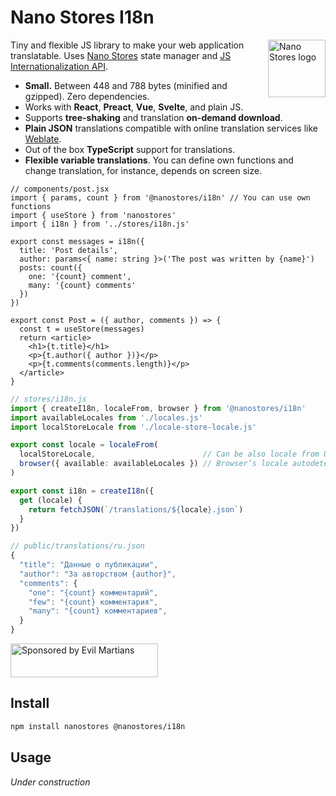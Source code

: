 # Nano Stores I18n

<img align="right" width="92" height="92" title="Nano Stores logo"
     src="https://nanostores.github.io/nanostores/logo.svg">

Tiny and flexible JS library to make your web application translatable.
Uses [Nano Stores] state manager and [JS Internationalization API].

* **Small.** Between 448 and 788 bytes (minified and gzipped).
  Zero dependencies.
* Works with **React**, **Preact**, **Vue**, **Svelte**, and plain JS.
* Supports **tree-shaking** and translation **on-demand download**.
* **Plain JSON** translations compatible with
  online translation services like [Weblate].
* Out of the box **TypeScript** support for translations.
* **Flexible variable translations**. You can define own functions
  and change translation, for instance, depends on screen size.

```tsx
// components/post.jsx
import { params, count } from '@nanostores/i18n' // You can use own functions
import { useStore } from 'nanostores'
import { i18n } from '../stores/i18n.js'

export const messages = i18n({
  title: 'Post details',
  author: params<{ name: string }>('The post was written by {name}')
  posts: count({
    one: '{count} comment',
    many: '{count} comments'
  })
})

export const Post = ({ author, comments }) => {
  const t = useStore(messages)
  return <article>
    <h1>{t.title}</h1>
    <p>{t.author({ author })}</p>
    <p>{t.comments(comments.length)}</p>
  </article>
}
```

```ts
// stores/i18n.js
import { createI18n, localeFrom, browser } from '@nanostores/i18n'
import availableLocales from './locales.js'
import localStoreLocale from './locale-store-locale.js'

export const locale = localeFrom(
  localStoreLocale,                        // Can be also locale from URL
  browser({ available: availableLocales }) // Browser’s locale autodetect
)

export const i18n = createI18n({
  get (locale) {
    return fetchJSON(`/translations/${locale}.json`)
  }
})
```

```js
// public/translations/ru.json
{
  "title": "Данные о публикации",
  "author": "За авторством {author}",
  "comments": {
    "one": "{count} комментарий",
    "few": "{count} комментария",
    "many": "{count} комментариев",
  }
}
```

[JS Internationalization API]: https://hacks.mozilla.org/2014/12/introducing-the-javascript-internationalization-api/
[Nano Stores]: https://github.com/nanostores/nanostores
[Weblate]: https://weblate.org/ru/

<a href="https://evilmartians.com/?utm_source=nanostores-i18n">
  <img src="https://evilmartians.com/badges/sponsored-by-evil-martians.svg"
       alt="Sponsored by Evil Martians" width="236" height="54">
</a>


## Install

```sh
npm install nanostores @nanostores/i18n
```


## Usage

*Under construction*
